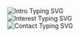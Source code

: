 <img src="https://readme-typing-svg.demolab.com?font=Fira+Code&weight=600&duration=4000&pause=1000&color=FFFFFF&multiline=false&repeat=false&lines=Hi%2C+I+am+Adel+%F0%9F%91%8B+%F0%9F%98%83" alt="Intro Typing SVG">

<br/>

<img src="https://readme-typing-svg.demolab.com?font=Fira+Code&weight=600&duration=4000&pause=1000&color=7FDBFF&multiline=false&repeat=false&lines=Interested+in+forecasting+with+machine+learning+and+Bayesian+methods+and+building+and+implementing+AI+for+productivity+enhancements+and+problem-solving." alt="Interest Typing SVG">

<br/>

<img src="https://readme-typing-svg.demolab.com?font=Fira+Code&weight=600&duration=4000&pause=1000&color=FFFFFF&multiline=false&repeat=false&lines=If+you+would+like+to+reach+out+to+me%2C+write+me+%F0%9F%93%AB+on+LinkedIn%3A+https%3A%2F%2Fwww.linkedin.com%2Fin%2Fadelhaddadin" alt="Contact Typing SVG">
